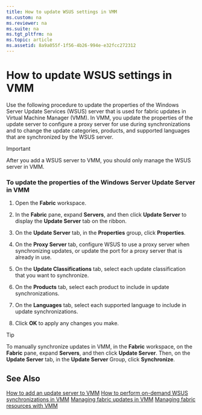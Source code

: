 ```yaml
---
title: How to update WSUS settings in VMM
ms.custom: na
ms.reviewer: na
ms.suite: na
ms.tgt_pltfrm: na
ms.topic: article
ms.assetid: 8a9a055f-1f56-4b26-994e-e32fcc272312
---
```

# How to update WSUS settings in VMM
Use the following procedure to update the properties of the Windows Server Update Services (WSUS) server that is used for fabric updates in Virtual Machine Manager (VMM). In VMM, you update the properties of the update server to configure a proxy server for use during synchronizations and to change the update categories, products, and supported languages that are synchronized by the WSUS server.

> [!IMPORTANT]
> After you add a WSUS server to VMM, you should only manage the WSUS server in VMM.

### To update the properties of the Windows Server Update Server in VMM

1.  Open the **Fabric** workspace.

2.  In the **Fabric** pane, expand **Servers**, and then click **Update Server** to display the **Update Server** tab on the ribbon.

3.  On the **Update Server** tab, in the **Properties** group, click **Properties**.

4.  On the **Proxy Server** tab, configure WSUS to use a proxy server when synchronizing updates, or update the port for a proxy server that is already in use.

5.  On the **Update Classifications** tab, select each update classification that you want to synchronize.

6.  On the **Products** tab, select each product to include in update synchronizations.

7.  On the **Languages** tab, select each supported language to include in update synchronizations.

8.  Click **OK** to apply any changes you make.

> [!TIP]
> To manually synchronize updates in VMM, in the **Fabric** workspace, on the **Fabric** pane, expand **Servers**, and then click **Update Server**. Then, on the **Update Server** tab, in the **Update Server** Group, click **Synchronize**.

## See Also
[How to add an update server to VMM](How-to-add-an-update-server-to-VMM.md)
[How to perform on-demand WSUS synchronizations in VMM](How-to-perform-on-demand-WSUS-synchronizations-in-VMM.md)
[Managing fabric updates in VMM](Managing-fabric-updates-in-VMM.md)
[Managing fabric resources with VMM](Managing-fabric-resources-with-VMM.md)


